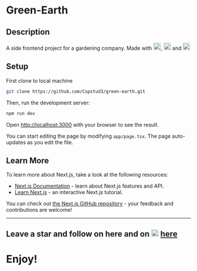 # Green-Earth

## Description
A side frontend project for a gardening company. Made with <img src="https://www.svgrepo.com/show/378440/nextjs-fill.svg" alt="NextJS logo" width="20" height="20"/>,  <img src="https://www.svgrepo.com/show/374146/typescript-official.svg" alt="Typescript logo" width="20" height="20"/> and  <img src="https://www.svgrepo.com/show/374118/tailwind.svg" alt="Tailwindcss logo" width="20" height="20"/>

## Setup

First clone to local machine

```bash
git clone https://github.com/Copstud3/green-earth.git 

```

Then, run the development server:

```bash
npm run dev
```

Open [http://localhost:3000](http://localhost:3000) with your browser to see the result.

You can start editing the page by modifying `app/page.tsx`. The page auto-updates as you edit the file.

## Learn More

To learn more about Next.js, take a look at the following resources:

- [Next.js Documentation](https://nextjs.org/docs) - learn about Next.js features and API.
- [Learn Next.js](https://nextjs.org/learn) - an interactive Next.js tutorial.

You can check out [the Next.js GitHub repository](https://github.com/vercel/next.js) - your feedback and contributions are welcome!


---
## Leave a star and follow on here and on <img src="https://img.freepik.com/free-vector/new-2023-twitter-logo-x-icon-design_1017-45418.jpg?semt=ais_hybrid&w=740" alt="X" width="20" height="20" /> [here](https://x.com/copstud3)
# Enjoy!
